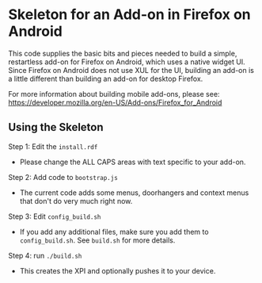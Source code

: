 # Skeleton for an Add-on in Firefox on Android

This code supplies the basic bits and pieces needed to build a simple,
restartless add-on for Firefox on Android, which uses a native widget UI.
Since Firefox on Android does not use XUL for the UI, building an add-on is a
little different than building an add-on for desktop Firefox.

For more information about building mobile add-ons, please see:
https://developer.mozilla.org/en-US/Add-ons/Firefox_for_Android

## Using the Skeleton

Step 1: Edit the `install.rdf`
  * Please change the ALL CAPS areas with text specific to your add-on.

Step 2: Add code to `bootstrap.js`
  * The current code adds some menus, doorhangers and context menus that don't
    do very much right now.

Step 3: Edit `config_build.sh`
  * If you add any additional files, make sure you add them to `config_build.sh`.
    See `build.sh` for more details.

Step 4: run `./build.sh`
  * This creates the XPI and optionally pushes it to your device.
